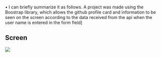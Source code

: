 • I can briefly summarize it as follows. A project was made using the Boostrap library,
 which allows the github profile card and information to be seen on the screen according to 
the data received from the api when the user name is entered in the form field]

## Screen
![](screen.gif)
